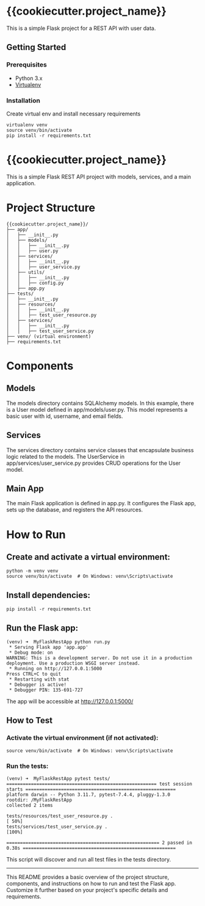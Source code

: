 # {{cookiecutter.project_name}}

This is a simple Flask project for a REST API with user data.

## Getting Started

### Prerequisites

- Python 3.x
- [Virtualenv](https://virtualenv.pypa.io/)

### Installation

Create virtual env and install necessary requirements
```
virtualenv venv
source venv/bin/activate
pip install -r requirements.txt
```


# {{cookiecutter.project_name}}
This is a simple Flask REST API project with models, services, and a main application.

# Project Structure
```
{{cookiecutter.project_name}}/
├── app/
│   ├── __init__.py
│   ├── models/
│   │   ├── __init__.py
│   │   ├── user.py
│   ├── services/
│   │   ├── __init__.py
│   │   ├── user_service.py
│   ├── utils/
│   │   ├── __init__.py
│   │   ├── config.py
│   ├── app.py
├── tests/
│   ├── __init__.py
│   ├── resources/
│   │   ├── __init__.py
│   │   ├── test_user_resource.py
│   ├── services/
│   │   ├── __init__.py
│   │   ├── test_user_service.py
├── venv/ (virtual environment)
├── requirements.txt
```

# Components
## Models
The models directory contains SQLAlchemy models. In this example, there is a User model defined in app/models/user.py. This model represents a basic user with id, username, and email fields.

## Services
The services directory contains service classes that encapsulate business logic related to the models. The UserService in app/services/user_service.py provides CRUD operations for the User model.

## Main App
The main Flask application is defined in app.py. It configures the Flask app, sets up the database, and registers the API resources.

# How to Run
## Create and activate a virtual environment:
```
python -m venv venv
source venv/bin/activate  # On Windows: venv\Scripts\activate
```

## Install dependencies:
```
pip install -r requirements.txt
```

## Run the Flask app:
```
(venv) ➜  MyFlaskRestApp python run.py
 * Serving Flask app 'app.app'
 * Debug mode: on
WARNING: This is a development server. Do not use it in a production deployment. Use a production WSGI server instead.
 * Running on http://127.0.0.1:5000
Press CTRL+C to quit
 * Restarting with stat
 * Debugger is active!
 * Debugger PIN: 135-691-727
```
The app will be accessible at http://127.0.0.1:5000/

## How to Test

### Activate the virtual environment (if not activated):

```
source venv/bin/activate  # On Windows: venv\Scripts\activate
```

### Run the tests:
```
(venv) ➜  MyFlaskRestApp pytest tests/
======================================================= test session starts =======================================================
platform darwin -- Python 3.11.7, pytest-7.4.4, pluggy-1.3.0
rootdir: /MyFlaskRestApp
collected 2 items                                                                                                                 

tests/resources/test_user_resource.py .                                                                                     [ 50%]
tests/services/test_user_service.py .                                                                                       [100%]

======================================================== 2 passed in 0.38s ========================================================
```

This script will discover and run all test files in the tests directory.

---
This README provides a basic overview of the project structure, components, and instructions on how to run and test the Flask app. Customize it further based on your project's specific details and requirements.

